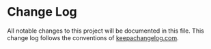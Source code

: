 # Change Log

All notable changes to this project will be documented in this file. This change
log follows the conventions of [keepachangelog.com](http://keepachangelog.com/).
